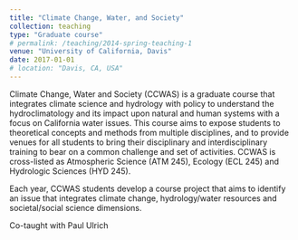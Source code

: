 ```yaml
---
title: "Climate Change, Water, and Society"
collection: teaching
type: "Graduate course"
# permalink: /teaching/2014-spring-teaching-1
venue: "University of California, Davis"
date: 2017-01-01
# location: "Davis, CA, USA"
---
```


Climate Change, Water and Society (CCWAS) is a graduate course that integrates climate science and hydrology with policy to understand the hydroclimatology and its impact upon natural and human systems with a focus on California water issues. This course aims to expose students to theoretical concepts and methods from multiple disciplines, and to provide venues for all students to bring their disciplinary and interdisciplinary training to bear on a common challenge and set of activities. CCWAS is cross-listed as Atmospheric Science (ATM 245), Ecology (ECL 245) and Hydrologic Sciences (HYD 245).

Each year, CCWAS students develop a course project that aims to identify an issue that integrates climate change, hydrology/water resources and societal/social science dimensions.

Co-taught with Paul Ulrich
